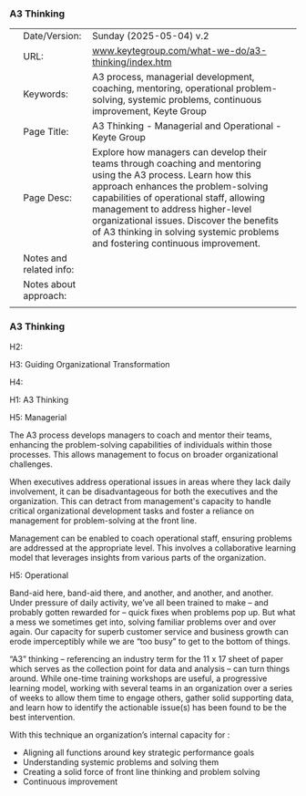 ### A3 Thinking

|     |                         |                                                                                                                                                                                                                                                                                                                                                                      |     |
| --- | ----------------------- | -------------------------------------------------------------------------------------------------------------------------------------------------------------------------------------------------------------------------------------------------------------------------------------------------------------------------------------------------------------------- | --- |
|     | Date/Version:           | Sunday (2025-05-04) v.2                                                                                                                                                                                                                                                                                                                                              |     |
|     | URL:                    | www.keytegroup.com/what-we-do/a3-thinking/index.htm                                                                                                                                                                                                                                                                                                                  |     |
|     | Keywords:               | A3 process, managerial development, coaching, mentoring, operational problem-solving, systemic problems, continuous improvement, Keyte Group                                                                                                                                                                                                                         |     |
|     | Page Title:             | A3 Thinking - Managerial and Operational - Keyte Group                                                                                                                                                                                                                                                                                                               |     |
|     | Page Desc:              | Explore how managers can develop their teams through coaching and mentoring using the A3 process. Learn how this approach enhances the problem-solving capabilities of operational staff, allowing management to address higher-level organizational issues. Discover the benefits of A3 thinking in solving systemic problems and fostering continuous improvement. |     |
|     | Notes and related info: |                                                                                                                                                                                                                                                                                                                                                                      |     |
|     | Notes about approach:   |                                                                                                                                                                                                                                                                                                                                                                      |     |
|     |                         |                                                                                                                                                                                                                                                                                                                                                                      |     |

### A3 Thinking

H2: 

H3: Guiding Organizational Transformation

H4: 

H1: A3 Thinking

H5: Managerial

The A3 process develops managers to coach and mentor their teams, enhancing the problem-solving capabilities of individuals within those processes. This allows management to focus on broader organizational challenges.

When executives address operational issues in areas where they lack daily involvement, it can be disadvantageous for both the executives and the organization. This can detract from management's capacity to handle critical organizational development tasks and foster a reliance on management for problem-solving at the front line.

Management can be enabled to coach operational staff, ensuring problems are addressed at the appropriate level. This involves a collaborative learning model that leverages insights from various parts of the organization.

H5: Operational

Band-aid here, band-aid there, and another, and another, and another. Under pressure of daily activity, we’ve all been trained to make – and probably gotten rewarded for – quick fixes when problems pop up. But what a mess we sometimes get into, solving familiar problems over and over again. Our capacity for superb customer service and business growth can erode imperceptibly while we are “too busy” to get to the bottom of things.

“A3” thinking – referencing an industry term for the 11 x 17 sheet of paper which serves as the collection point for data and analysis – can turn things around. While one-time training workshops are useful, a progressive learning model, working with several teams in an organization over a series of weeks to allow them time to engage others, gather solid supporting data, and learn how to identify the actionable issue(s) has been found to be the best intervention.

With this technique an organization’s internal capacity for :

- Aligning all functions around key strategic performance goals
- Understanding systemic problems and solving them
- Creating a solid force of front line thinking and problem solving
- Continuous improvement
